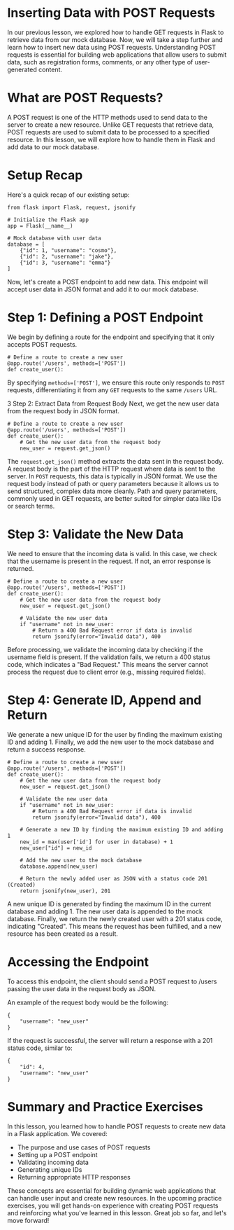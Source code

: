 # Inserting Data with POST Requests

In our previous lesson, we explored how to handle GET requests in Flask to retrieve data from our mock database. Now, we will take a step further and learn how to insert new data using POST requests. Understanding POST requests is essential for building web applications that allow users to submit data, such as registration forms, comments, or any other type of user-generated content.

# What are POST Requests?

A POST request is one of the HTTP methods used to send data to the server to create a new resource. Unlike GET requests that retrieve data, POST requests are used to submit data to be processed to a specified resource. In this lesson, we will explore how to handle them in Flask and add data to our mock database.

# Setup Recap
Here's a quick recap of our existing setup:

```
from flask import Flask, request, jsonify

# Initialize the Flask app
app = Flask(__name__)

# Mock database with user data
database = [
    {"id": 1, "username": "cosmo"},
    {"id": 2, "username": "jake"},
    {"id": 3, "username": "emma"}
]
```
Now, let's create a POST endpoint to add new data. This endpoint will accept user data in JSON format and add it to our mock database.


# Step 1: Defining a POST Endpoint
We begin by defining a route for the endpoint and specifying that it only accepts POST requests.

```
# Define a route to create a new user
@app.route('/users', methods=['POST'])
def create_user():
```
By specifying `methods=['POST']`, we ensure this route only responds to `POST` requests, differentiating it from any `GET` requests to the same `/users` URL.


3 Step 2: Extract Data from Request Body
Next, we get the new user data from the request body in JSON format.

```
# Define a route to create a new user
@app.route('/users', methods=['POST'])
def create_user():
    # Get the new user data from the request body
    new_user = request.get_json()
```
The `request.get_json()` method extracts the data sent in the request body.
A request body is the part of the HTTP request where data is sent to the server. In `POST` requests, this data is typically in JSON format.
We use the request body instead of path or query parameters because it allows us to send structured, complex data more cleanly. Path and query parameters, commonly used in GET requests, are better suited for simpler data like IDs or search terms.




# Step 3: Validate the New Data
We need to ensure that the incoming data is valid. In this case, we check that the username is present in the request. If not, an error response is returned.

```
# Define a route to create a new user
@app.route('/users', methods=['POST'])
def create_user():
    # Get the new user data from the request body
    new_user = request.get_json()

    # Validate the new user data
    if "username" not in new_user:
        # Return a 400 Bad Request error if data is invalid
        return jsonify(error="Invalid data"), 400
```

Before processing, we validate the incoming data by checking if the username field is present.
If the validation fails, we return a 400 status code, which indicates a "Bad Request." This means the server cannot process the request due to client error (e.g., missing required fields).


# Step 4: Generate ID, Append and Return
We generate a new unique ID for the user by finding the maximum existing ID and adding 1. Finally, we add the new user to the mock database and return a success response.

```
# Define a route to create a new user
@app.route('/users', methods=['POST'])
def create_user():
    # Get the new user data from the request body
    new_user = request.get_json()

    # Validate the new user data
    if "username" not in new_user:
        # Return a 400 Bad Request error if data is invalid
        return jsonify(error="Invalid data"), 400

    # Generate a new ID by finding the maximum existing ID and adding 1
    new_id = max(user['id'] for user in database) + 1
    new_user["id"] = new_id

    # Add the new user to the mock database
    database.append(new_user)
    
    # Return the newly added user as JSON with a status code 201 (Created)
    return jsonify(new_user), 201
```
A new unique ID is generated by finding the maximum ID in the current database and adding 1.
The new user data is appended to the mock database.
Finally, we return the newly created user with a 201 status code, indicating "Created". This means the request has been fulfilled, and a new resource has been created as a result.


# Accessing the Endpoint
To access this endpoint, the client should send a POST request to /users passing the user data in the request body as JSON.

An example of the request body would be the following:

```
{
    "username": "new_user"
}
```
If the request is successful, the server will return a response with a 201 status code, similar to:

```
{
    "id": 4,
    "username": "new_user"
}
```

# Summary and Practice Exercises
In this lesson, you learned how to handle POST requests to create new data in a Flask application. We covered:

* The purpose and use cases of POST requests
* Setting up a POST endpoint
* Validating incoming data
* Generating unique IDs
* Returning appropriate HTTP responses

These concepts are essential for building dynamic web applications that can handle user input and create new resources. In the upcoming practice exercises, you will get hands-on experience with creating POST requests and reinforcing what you've learned in this lesson. Great job so far, and let's move forward!
